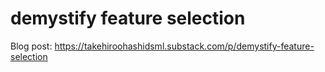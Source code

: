 # demystify feature selection

Blog post: https://takehiroohashidsml.substack.com/p/demystify-feature-selection
